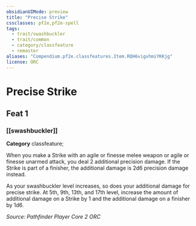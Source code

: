 ```yaml
---
obsidianUIMode: preview
title: "Precise Strike"
cssclasses: pf2e,pf2e-spell
tags:
  - trait/swashbuckler
  - trait/common
  - category/classfeature
  - remaster
aliases: "Compendium.pf2e.classfeatures.Item.RQH6vigvhmiYKKjg"
license: ORC
---
```

# Precise Strike
## Feat 1
### [[swashbuckler]]

**Category** classfeature; 




When you make a Strike with an agile or finesse melee weapon or agile or finesse unarmed attack, you deal 2 additional precision damage. If the Strike is part of a finisher, the additional damage is 2d6 precision damage instead.

As your swashbuckler level increases, so does your additional damage for precise strike. At 5th, 9th, 13th, and 17th level, increase the amount of additional damage on a Strike by 1 and the additional damage on a finisher by 1d6.

*Source: Pathfinder Player Core 2*
*ORC*